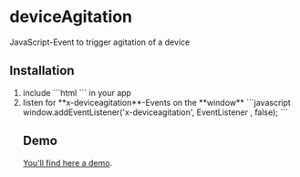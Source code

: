# deviceAgitation
JavaScript-Event to trigger agitation of a device

## Installation

<ol>
<li>include 
```html
<script src="path/to/deviceAgitation.js"></script>
```
in your app</li>
<li>listen for **x-deviceagitation**-Events on the **window** 
```javascript
window.addEventListener('x-deviceagitation', EventListener , false);
```
</li>

## Demo

[You'll find here a demo](http://cyper85.github.io/deviceAgitation/).
